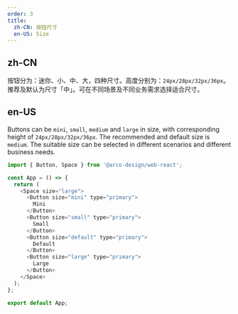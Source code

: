 ```yaml
---
order: 3
title: 
  zh-CN: 按钮尺寸
  en-US: Size
---
```


## zh-CN

按钮分为：迷你、小、中、大，四种尺寸。高度分别为：`24px/28px/32px/36px`。推荐及默认为尺寸「中」。可在不同场景及不同业务需求选择适合尺寸。

## en-US

Buttons can be `mini`, `small`, `medium` and `large` in size, with corresponding height of `24px/28px/32px/36px`. The recommended and default size is `medium`. The suitable size can be selected in different scenarios and different business needs.

```js
import { Button, Space } from '@arco-design/web-react';

const App = () => {
  return (
    <Space size="large">
      <Button size="mini" type="primary">
        Mini
      </Button>
      <Button size="small" type="primary">
        Small
      </Button>
      <Button size="default" type="primary">
        Default
      </Button>
      <Button size="large" type="primary">
        Large
      </Button>
    </Space>
  );
};

export default App;
```
